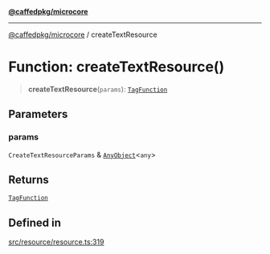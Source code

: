 [**@caffedpkg/microcore**](../README.md)

***

[@caffedpkg/microcore](../globals.md) / createTextResource

# Function: createTextResource()

> **createTextResource**(`params`): [`TagFunction`](../type-aliases/TagFunction.md)

## Parameters

### params

`CreateTextResourceParams` & [`AnyObject`](../interfaces/AnyObject.md)\<`any`\>

## Returns

[`TagFunction`](../type-aliases/TagFunction.md)

## Defined in

[src/resource/resource.ts:319](https://github.com/caffed/microcore/blob/3444f5042af4893783a848f270124aa74f8db032/src/resource/resource.ts#L319)
